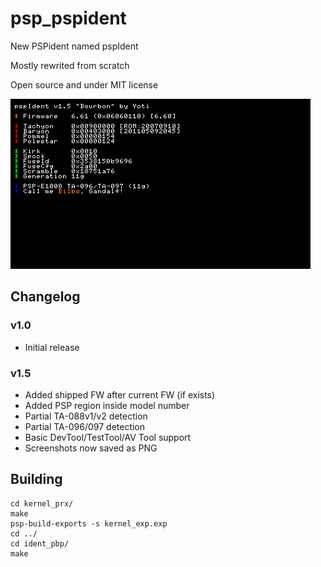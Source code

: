# psp_pspident
New PSPident named pspIdent

Mostly rewrited from scratch

Open source and under MIT license

![README.png](README.png?raw=true "README.png")

## Changelog
### v1.0
* Initial release
### v1.5
* Added shipped FW after current FW (if exists)
* Added PSP region inside model number
* Partial TA-088v1/v2 detection
* Partial TA-096/097 detection
* Basic DevTool/TestTool/AV Tool support
* Screenshots now saved as PNG

## Building
```
cd kernel_prx/
make
psp-build-exports -s kernel_exp.exp
cd ../
cd ident_pbp/
make
```
